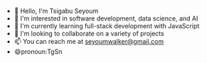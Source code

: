- 👋 Hello, I'm Tsigabu Seyoum
- 👀 I'm interested in software development, data science, and AI
- 🌱 I'm currently learning full-stack development with JavaScript
- 💞️ I'm looking to collaborate on a variety of projects
- 📫 You can reach me at seyoumwalker@gmail.com
- 😄pronoun:TgSn
  

